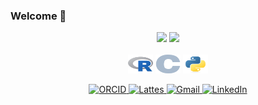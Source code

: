 ### Welcome 👋

<div align="center">
  <img height="180em" src="https://github-readme-stats.vercel.app/api?username=regivaldo717&show_icons=true&theme=dark&include_all_commits=true&count_private=true"/>
  <img height="180em" src="https://github-readme-stats.vercel.app/api/top-langs/?username=regivaldo717&layout=compact&langs_count=7&theme=dark"/>
</div>

<div align="center"><br>
  <img align="center" alt="R" height="30" width="40" src="https://raw.githubusercontent.com/devicons/devicon/master/icons/r/r-original.svg">
  <img align="center" alt="C" height="30" width="40" src="https://raw.githubusercontent.com/devicons/devicon/master/icons/c/c-original.svg">
  <img align="center" alt="Python" height="30" width="40" src="https://raw.githubusercontent.com/devicons/devicon/master/icons/python/python-original.svg">
</div>

<br/>

<div align="center">   
  <a href="https://orcid.org/0000-0003-3245-5141/" target="_blank">
    <img src="https://orcid.org/assets/vectors/orcid.logo.svg" alt="ORCID" height="38px">
  </a> 
  <a href="http://lattes.cnpq.br/8291123108448027/" target="_blank">
    <img src="https://img.shields.io/badge/-Lattes-%23E4405F?style=for-the-badge&logoColor=white" alt="Lattes">
  </a>
  <a href="mailto:regivaldo.ferreira@ifsp.edu.br" target="_blank">
    <img src="https://img.shields.io/badge/-Gmail-%23333?style=for-the-badge&logo=gmail&logoColor=white" alt="Gmail">
  </a>
  <a href="https://www.linkedin.com/in/regivaldo-sousa-723680157/" target="_blank">
    <img src="https://img.shields.io/badge/-LinkedIn-%230077B5?style=for-the-badge&logo=linkedin&logoColor=white" alt="LinkedIn">
  </a> 
</div>
